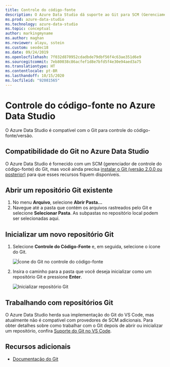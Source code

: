 ```yaml
---
title: Controle do código-fonte
description: O Azure Data Studio dá suporte ao Git para SCM (Gerenciamento de Controle do Código-Fonte). Saiba como abrir um repositório Git existente e como inicializar um novo.
ms.prod: azure-data-studio
ms.technology: azure-data-studio
ms.topic: conceptual
author: markingmyname
ms.author: maghan
ms.reviewer: alayu, sstein
ms.custom: seodec18
ms.date: 09/24/2019
ms.openlocfilehash: 7f032d870952cdadbde79dbf56f4c63ae351d6e9
ms.sourcegitcommit: 7eb80038c86acfef1d8e7bfd5f4e30e94aed3a75
ms.translationtype: HT
ms.contentlocale: pt-BR
ms.lasthandoff: 10/15/2020
ms.locfileid: "92081565"
---
```

# <a name="source-control-in-azure-data-studio"></a>Controle do código-fonte no Azure Data Studio

O Azure Data Studio é compatível com o Git para controle do código-fonte/versão.

## <a name="git-support-in-azure-data-studio"></a>Compatibilidade do Git no Azure Data Studio

O Azure Data Studio é fornecido com um SCM (gerenciador de controle do código-fonte) do Git, mas você ainda precisa [instalar o Git (versão 2.0.0 ou posterior)](https://git-scm.com/download) para que esses recursos fiquem disponíveis.

## <a name="open-an-existing-git-repository"></a>Abrir um repositório Git existente

1. No menu **Arquivo**, selecione **Abrir Pasta...**
2. Navegue até a pasta que contém os arquivos rastreados pelo Git e selecione **Selecionar Pasta**. As subpastas no repositório local podem ser selecionadas aqui.

## <a name="initialize-a-new-git-repository"></a>Inicializar um novo repositório Git

1. Selecione **Controle do Código-Fonte** e, em seguida, selecione o ícone do Git.

   ![Ícone do Git no controle do código-fonte](media/source-control/source-control.png)

1. Insira o caminho para a pasta que você deseja inicializar como um repositório Git e pressione **Enter**.

   ![Inicializar repositório Git](media/source-control/initialize-git-repository.png)

## <a name="working-with-git-repositories"></a>Trabalhando com repositórios Git

O Azure Data Studio herda sua implementação do Git do VS Code, mas atualmente não é compatível com provedores de SCM adicionais. Para obter detalhes sobre como trabalhar com o Git depois de abrir ou inicializar um repositório, confira [Suporte do Git no VS Code](https://code.visualstudio.com/docs/editor/versioncontrol#_git-support).

## <a name="additional-resources"></a>Recursos adicionais

- [Documentação do Git](https://git-scm.com/documentation)
